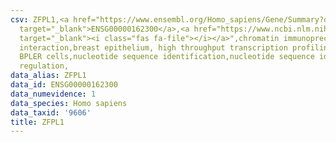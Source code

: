 ```yaml
---
csv: ZFPL1,<a href="https://www.ensembl.org/Homo_sapiens/Gene/Summary?db=core;g=ENSG00000162300"
  target="_blank">ENSG00000162300</a>,<a href="https://www.ncbi.nlm.nih.gov/pubmed/22863008"
  target="_blank"><i class="fas fa-file"></i></a>",chromatin immunoprecipitation assay,direct
  interaction,breast epithelium, high throughput transcription profiling by microarray,
  BPLER cells,nucleotide sequence identification,nucleotide sequence identification,transcriptional
  regulation,
data_alias: ZFPL1
data_id: ENSG00000162300
data_numevidence: 1
data_species: Homo sapiens
data_taxid: '9606'
title: ZFPL1
---
```

